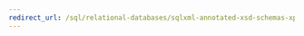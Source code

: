 ```yaml
---
redirect_url: /sql/relational-databases/sqlxml-annotated-xsd-schemas-xpath-queries/diffgram/diffgram-examples-sqlxml-4-0?toc=%2fsql%2frelational-databases%2fsqlxml-annotated-xsd-schemas-xpath-queries%2fdiffgram%2ftoc.json
---
```

